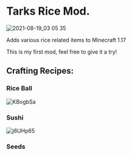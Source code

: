 <h1>Tarks Rice Mod.</h1>

![2021-08-19_03 05 35](https://user-images.githubusercontent.com/41029975/129996278-95ed5b1b-df1d-405f-8e87-ff3752632f56.png)

Adds various rice related items to Minecraft 1.17

This is my first mod, feel free to give it a try!

<h2>Crafting Recipes:</h2>

<h3>Rice Ball</h3>

![KBogbSa](https://user-images.githubusercontent.com/41029975/130338369-1400196a-955e-45f0-b3db-4df734b4e0f1.png)

<h3>Sushi</h3>

![j6UHp65](https://user-images.githubusercontent.com/41029975/130338366-d14e6b74-5681-477f-83d5-9a1e6d9fc5d5.png)

<h3>Seeds</h3>






